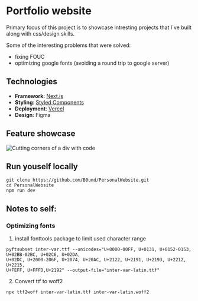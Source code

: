 # Portfolio website

Primary focus of this project is to showcase intresting projects that I`ve built along with css/design skills.

Some of the interesting problems that were solved: 
- fixing FOUC
- optimizing google fonts (avoiding a round trip to google server)


## Technologies

- **Framework**: [Next.js](https://nextjs.org/)
- **Styling**: [Styled Components](https://styled-components.com/)
- **Deployment**: [Vercel](https://vercel.com)
- **Design**: Figma

## Feature showcase

![Cutting corners of a div with code](https://user-images.githubusercontent.com/20162553/175965440-7e8e9254-814b-4652-88e3-44606e168f3c.gif)


## Run youself locally

```
git clone https://github.com/B0und/PersonalWebsite.git
cd PersonalWebsite
npm run dev
```

## Notes to self:

### Optimizing fonts

1. install fonttools package to limit used character range

```
pyftsubset inter-var.ttf --unicodes="U+0000-00FF, U+0131, U+0152-0153, U+02BB-02BC, U+02C6, U+02DA,
U+02DC, U+2000-206F, U+2074, U+20AC, U+2122, U+2191, U+2193, U+2212, U+2215,
U+FEFF, U+FFFD,U+2192" --output-file="inter-var-latin.ttf"
```

2. Convert ttf to woff2

`npx ttf2woff inter-var-latin.ttf inter-var-latin.woff2`
